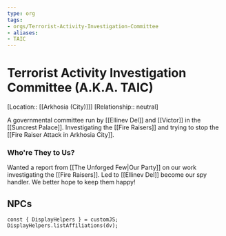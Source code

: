 ```yaml
---
type: org
tags:
- orgs/Terrorist-Activity-Investigation-Committee
- aliases:
- TAIC
---
```


# Terrorist Activity Investigation Committee (A.K.A. TAIC)
[Location:: [[Arkhosia (City)]]]
[Relationship:: neutral]

A governmental committee run by [[Ellinev Del]] and [[Victor]] in the [[Suncrest Palace]]. Investigating the [[Fire Raisers]] and trying to stop the [[Fire Raiser Attack in Arkhosia City]]. 

### Who're They to Us?
Wanted a report from [[The Unforged Few|Our Party]] on our work investigating the [[Fire Raisers]]. Led to [[Ellinev Del]] become our spy handler. We better hope to keep them happy! 

## NPCs
```dataviewjs
const { DisplayHelpers } = customJS; DisplayHelpers.listAffiliations(dv);
```